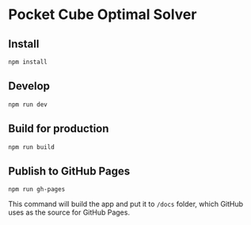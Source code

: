 Pocket Cube Optimal Solver
==========================

Install
-------
```
npm install
```

Develop
-------
```
npm run dev
```

Build for production
--------------------
```
npm run build
```

Publish to GitHub Pages
------------------------
```
npm run gh-pages
```
This command will build the app and put it to `/docs` folder, which
GitHub uses as the source for GitHub Pages.
